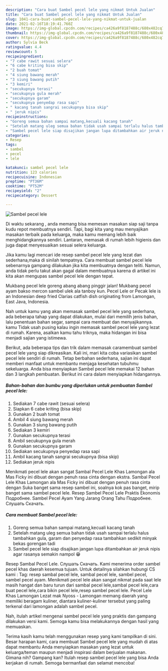 ```yaml
---
description: "Cara buat Sambel pecel lele yang nikmat Untuk Jualan"
title: "Cara buat Sambel pecel lele yang nikmat Untuk Jualan"
slug: 1041-cara-buat-sambel-pecel-lele-yang-nikmat-untuk-jualan
date: 2021-02-16T18:19:41.760Z
image: https://img-global.cpcdn.com/recipes/ca426a9f8187488c/680x482cq70/sambel-pecel-lele-foto-resep-utama.jpg
thumbnail: https://img-global.cpcdn.com/recipes/ca426a9f8187488c/680x482cq70/sambel-pecel-lele-foto-resep-utama.jpg
cover: https://img-global.cpcdn.com/recipes/ca426a9f8187488c/680x482cq70/sambel-pecel-lele-foto-resep-utama.jpg
author: Sylvia Beck
ratingvalue: 4.4
reviewcount: 5
recipeingredient:
- "7 cabe rawit sesuai selera"
- "6 cabe kriting bisa skip"
- "2 buah tomat"
- "4 siung bawang merah"
- "3 siung bawang putih"
- "3 kemiri"
- "secukupnya terasi"
- "secukupnya gula merah"
- "secukupnya garam"
- "secukupnya penyedap rasa sapi"
- " kacang tanah sangrai secukupnya bisa skip"
- " jeruk nipis"
recipeinstructions:
- "Goreng semua bahan sampai matang,kecuali kacang tanah"
- "Setelah matang uleg semua bahan tidak usah sampai terlalu halus tambahkan gula, garam dan penyedap rasa tambahkan sedikit minyak bekas gorengan tadi"
- "Sambel pecel lele siap disajikan jangan lupa ditambahkan air jeruk nipis agar rasanya semakin nampol 😁"
categories:
- Resep
tags:
- sambel
- pecel
- lele

katakunci: sambel pecel lele 
nutrition: 123 calories
recipecuisine: Indonesian
preptime: "PT36M"
cooktime: "PT52M"
recipeyield: "2"
recipecategory: Dessert

---
```



![Sambel pecel lele](https://img-global.cpcdn.com/recipes/ca426a9f8187488c/680x482cq70/sambel-pecel-lele-foto-resep-utama.jpg)

Di waktu  sekarang , anda memang bisa memesan masakan siap saji tanpa kudu repot membuatnya sendiri. Tapi, bagi kita yang mau menyajikan masakan terbaik pada keluarga, maka kamu memang lebih baik menghidangkannya sendiri. Lantaran, memasak di rumah lebih higienis dan juga dapat menyesuaikan sesuai selera keluarga.

Jika kamu lagi mencari ide resep sambel pecel lele yang lezat dan sederhana,maka di sinilah tempatnya. Cara membuat sambel pecel lele  sebenarnya gampang dilakukan jika kita membuatnya dengan teliti. Namun, anda tidak perlu takut akan gagal dalam membuatnya 
karena di artikel ini kita akan mengupas sambel pecel lele dengan tepat.  

Mukbang pecel lele goreng abang abang pinggir jalan! Mukbang pecel ayam bakso mercon sambel ulek ala tanboy kun. Pecel Lele or Pecak lele is an Indonesian deep fried Clarias catfish dish originating from Lamongan, East Java, Indonesia.

Nah untuk kamu yang akan memasak sambel pecel lele yang sederhana, ada beberapa tahap yang dapat dilakukan, mulai dari memilih jenis bahan, lalu penentuan bahan segar, sampai cara membuat dan menyajikannya. kamu Tidak usah pusing kalau ingin memasak sambel pecel lele yang lezat di rumah. Karena, asalkan kamu  tahu triknya, maka hidangan ini bisa menjadi sajian yang istimewa.

Berikut, ada beberapa tips dan trik dalam memasak caramembuat sambel pecel lele yang siap dikreasikan. Kali ini, mari kita coba variasikan sambel pecel lele sendiri di rumah. Tetap berbahan sederhana, sajian ini dapat memberi manfaat untuk membantu menjaga kesehatan tubuhmu sekeluarga. Anda bisa menyiapkan Sambel pecel lele memakai 12 bahan dan 3 langkah pembuatan. Berikut ini cara dalam menyiapkan hidangannya.

<!--inarticleads1-->

##### Bahan-bahan dan bumbu yang diperlukan untuk pembuatan Sambel pecel lele:

1. Sediakan 7 cabe rawit (sesuai selera)
1. Siapkan 6 cabe kriting (bisa skip)
1. Gunakan 2 buah tomat
1. Ambil 4 siung bawang merah
1. Gunakan 3 siung bawang putih
1. Sediakan 3 kemiri
1. Gunakan secukupnya terasi
1. Ambil secukupnya gula merah
1. Gunakan secukupnya garam
1. Sediakan secukupnya penyedap rasa sapi
1. Ambil  kacang tanah sangrai secukupnya (bisa skip)
1. Sediakan  jeruk nipis


Menikmati pecel lele akan sangat Sambal Pecel Lele Khas Lamongan ala Mas Ficky ini dibuat dengan penuh rasa cinta dengan ekstra. Sambal Pecel Lele Khas Lamongan ala Mas Ficky ini dibuat dengan penuh rasa cinta dengan Suka banget sama resep sambel ini, soalnya kok pas banget, mirip banget sama sambel pecel lele. Resep Sambel Pecel Lele Praktis Ekonomis Подробнее. Sambel Pecel Ayam Yang Jarang Orang Tahu Подробнее. Слушать Скачать. 

<!--inarticleads2-->

##### Cara membuat Sambel pecel lele:

1. Goreng semua bahan sampai matang,kecuali kacang tanah
1. Setelah matang uleg semua bahan tidak usah sampai terlalu halus tambahkan gula, garam dan penyedap rasa tambahkan sedikit minyak bekas gorengan tadi
1. Sambel pecel lele siap disajikan jangan lupa ditambahkan air jeruk nipis agar rasanya semakin nampol 😁


Resep Sambal Pecel Lele. Слушать Скачать. Kami menerima order sambel pecel khas daerah kesemua tujuan. Untuk detailnya silahkan hubungi CS kami : Tag: resep sambal pecel lele, sambal pecel lele, sambel pecel, sambel pecel ayam. Menikmati pecel lele akan sangat nikmat pada saat lele masih hangat dan baru turun dari sambal pecel lele,sambal pecel lele,cara buat pecel lele,cara bikin pecel lele,resep sambel pecel lele. Pecel Lele Khas Lamongan Lezat mak Nyoss - Lamongan memang daerah yang memiliki beragam kuliner, diantara kuliner-kuliner tersebut yang paling terkenal dari lamongan adalah sambel pecel. 

Nah, itulah artikel mengenai  sambel pecel lele  yang praktis dan gampang dilakukan versi kami. Semoga kamu bisa melakukannya dengan hasil yang memuaskan. 

Terima kasih kamu telah menggunakan resep yang kami tampilkan di sini. Besar harapan kami, cara membuat  Sambel pecel lele yang mudah di atas dapat membantu Anda menyiapkan masakan yang lezat untuk keluarga/teman maupun menjadi inspirasi dalam berjualan makanan. Gimana nih? Gampang kan? Itulah resep sambel pecel lele yang bisa Anda kerjakan di rumah. Semoga bermanfaat dan selamat mencoba!

